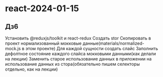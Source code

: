# react-2024-01-15

## Дз6

Установить @reduxjs/toolkit и react-redux
Создать stor
Скопировать в проект нормализованный мокковые данные(materials/normalized-mock.js в этом проекте)
Для каждой сущности создать слайс
Заполнить дефолтное состояние каждого слайса мокковыми данными(как делали на лекции)
Заменить старое использование данных в приложении на использование данных из стора(обязательно пишем селекторы отдельно, как на лекции)
